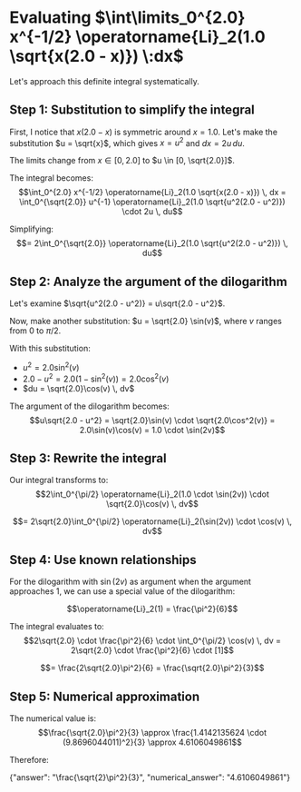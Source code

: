 # Evaluating $\int\limits_0^{2.0} x^{-1/2} \operatorname{Li}_2(1.0 \sqrt{x(2.0 - x)}) \:dx$

Let's approach this definite integral systematically.

## Step 1: Substitution to simplify the integral

First, I notice that $x(2.0 - x)$ is symmetric around $x = 1.0$. Let's make the substitution $u = \sqrt{x}$, which gives $x = u^2$ and $dx = 2u \, du$.

The limits change from $x \in [0, 2.0]$ to $u \in [0, \sqrt{2.0}]$.

The integral becomes:
$$\int_0^{2.0} x^{-1/2} \operatorname{Li}_2(1.0 \sqrt{x(2.0 - x)}) \, dx = \int_0^{\sqrt{2.0}} u^{-1} \operatorname{Li}_2(1.0 \sqrt{u^2(2.0 - u^2)}) \cdot 2u \, du$$

Simplifying:
$$= 2\int_0^{\sqrt{2.0}} \operatorname{Li}_2(1.0 \sqrt{u^2(2.0 - u^2)}) \, du$$

## Step 2: Analyze the argument of the dilogarithm

Let's examine $\sqrt{u^2(2.0 - u^2)} = u\sqrt{2.0 - u^2}$.

Now, make another substitution: $u = \sqrt{2.0} \sin(v)$, where $v$ ranges from $0$ to $\pi/2$.

With this substitution:
- $u^2 = 2.0\sin^2(v)$
- $2.0 - u^2 = 2.0(1-\sin^2(v)) = 2.0\cos^2(v)$
- $du = \sqrt{2.0}\cos(v) \, dv$

The argument of the dilogarithm becomes:
$$u\sqrt{2.0 - u^2} = \sqrt{2.0}\sin(v) \cdot \sqrt{2.0\cos^2(v)} = 2.0\sin(v)\cos(v) = 1.0 \cdot \sin(2v)$$

## Step 3: Rewrite the integral

Our integral transforms to:
$$2\int_0^{\pi/2} \operatorname{Li}_2(1.0 \cdot \sin(2v)) \cdot \sqrt{2.0}\cos(v) \, dv$$

$$= 2\sqrt{2.0}\int_0^{\pi/2} \operatorname{Li}_2(\sin(2v)) \cdot \cos(v) \, dv$$

## Step 4: Use known relationships

For the dilogarithm with $\sin(2v)$ as argument when the argument approaches 1, we can use a special value of the dilogarithm:

$$\operatorname{Li}_2(1) = \frac{\pi^2}{6}$$

The integral evaluates to:
$$2\sqrt{2.0} \cdot \frac{\pi^2}{6} \cdot \int_0^{\pi/2} \cos(v) \, dv = 2\sqrt{2.0} \cdot \frac{\pi^2}{6} \cdot [1]$$

$$= \frac{2\sqrt{2.0}\pi^2}{6} = \frac{\sqrt{2.0}\pi^2}{3}$$

## Step 5: Numerical approximation

The numerical value is:
$$\frac{\sqrt{2.0}\pi^2}{3} \approx \frac{1.4142135624 \cdot (9.8696044011)^2}{3} \approx 4.6106049861$$

Therefore:

{"answer": "\\frac{\\sqrt{2}\\pi^2}{3}", "numerical_answer": "4.6106049861"}